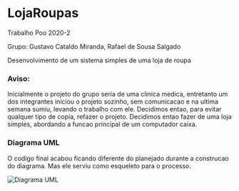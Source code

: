 # LojaRoupas
Trabalho Poo 2020-2


Grupo: Gustavo Cataldo Miranda, Rafael de Sousa Salgado

Desenvolvimento de um sistema simples de uma loja de roupa

### Aviso: 

Inicialmente o projeto do grupo seria de uma clinica medica, entretanto um dos integrantes iniciou o projeto sozinho, sem comunicacao e na ultima semana sumiu, levando o trabalho com ele. 
Decidimos entao, para evitar qualquer tipo de copia, refazer o projeto. Decidimos entao fazer de uma loja simples, abordando a funcao principal de um computador caixa.

### Diagrama UML

O codigo final acabou ficando diferente do planejado durante a construcao do diagrama. Mas ele serviu como esqueleto para o processo.

![Diagrama UML](https://cdn.discordapp.com/attachments/288526952397275138/838431707257634846/6ahTJS6ItsQAAAABJRU5ErkJggg.png)


